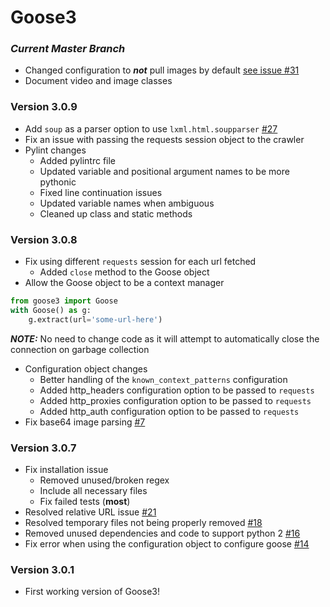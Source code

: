 # Goose3

### ***Current Master Branch***
* Changed configuration to ***not*** pull images by default [see issue #31](https://github.com/goose3/goose3/issues/31)
* Document video and image classes

### Version 3.0.9
* Add `soup` as a parser option to use `lxml.html.soupparser` [#27](https://github.com/goose3/goose3/issues/27)
* Fix an issue with passing the requests session object to the crawler
* Pylint changes
    * Added pylintrc file
    * Updated variable and positional argument names to be more pythonic
    * Fixed line continuation issues
    * Updated variable names when ambiguous
    * Cleaned up class and static methods

### Version 3.0.8
* Fix using different `requests` session for each url fetched
    * Added `close` method to the Goose object
* Allow the Goose object to be a context manager
``` python
from goose3 import Goose
with Goose() as g:
    g.extract(url='some-url-here')
```
***NOTE:*** No need to change code as it will attempt to automatically close
the connection on garbage collection
* Configuration object changes
    * Better handling of the `known_context_patterns` configuration
    * Added http_headers configuration option to be passed to `requests`
    * Added http_proxies configuration option to be passed to `requests`
    * Added http_auth configuration option to be passed to `requests`
* Fix base64 image parsing [#7](https://github.com/goose3/goose3/issues/7)

### Version 3.0.7
* Fix installation issue
    * Removed unused/broken regex
    * Include all necessary files
    * Fix failed tests (**most**)
* Resolved relative URL issue [#21](https://github.com/goose3/goose3/issues/21)
* Resolved temporary files not being properly removed [#18](https://github.com/goose3/goose3/issues/18)
* Removed unused dependencies and code to support python 2 [#16](https://github.com/goose3/goose3/issues/16)
* Fix error when using the configuration object to configure goose [#14](https://github.com/goose3/goose3/issues/14)

### Version 3.0.1
* First working version of Goose3!
